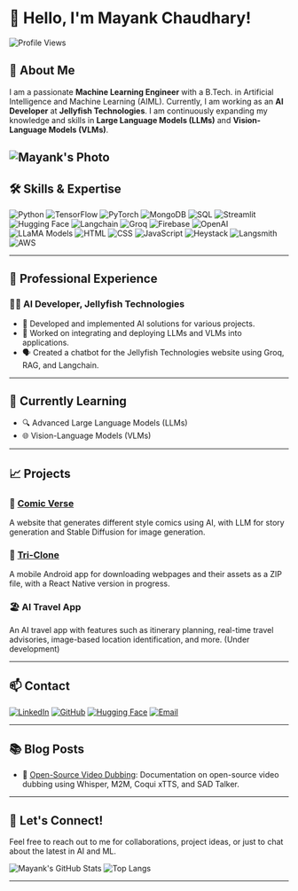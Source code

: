 # 👋 Hello, I'm Mayank Chaudhary!

![Profile Views](https://komarev.com/ghpvc/?username=mynkchaudhry&color=blueviolet)

## 🚀 About Me
I am a passionate **Machine Learning Engineer** with a B.Tech. in Artificial Intelligence and Machine Learning (AIML). Currently, I am working as an **AI Developer** at **Jellyfish Technologies**. I am continuously expanding my knowledge and skills in **Large Language Models (LLMs)** and **Vision-Language Models (VLMs)**.

![Mayank's Photo](https://github.com/mynkchaudhry/Mynkchaudhry/blob/main/readme.jpeg) <!-- Replace with your actual photo URL -->
---

## 🛠 Skills & Expertise
![Python](https://img.shields.io/badge/-Python-3776AB?style=flat&logo=python&logoColor=white) ![TensorFlow](https://img.shields.io/badge/-TensorFlow-FF6F00?style=flat&logo=tensorflow&logoColor=white) ![PyTorch](https://img.shields.io/badge/-PyTorch-EE4C2C?style=flat&logo=pytorch&logoColor=white) ![MongoDB](https://img.shields.io/badge/-MongoDB-47A248?style=flat&logo=mongodb&logoColor=white) ![SQL](https://img.shields.io/badge/-SQL-4479A1?style=flat&logo=postgresql&logoColor=white) ![Streamlit](https://img.shields.io/badge/-Streamlit-FF4B4B?style=flat&logo=streamlit&logoColor=white) ![Hugging Face](https://img.shields.io/badge/-Hugging%20Face-F4AE1A?style=flat&logo=hugging-face&logoColor=white) ![Langchain](https://img.shields.io/badge/-Langchain-2C3E50?style=flat&logo=chainlink&logoColor=white) ![Groq](https://img.shields.io/badge/-Groq-31A8FF?style=flat&logoColor=white) ![Firebase](https://img.shields.io/badge/-Firebase-FFCA28?style=flat&logo=firebase&logoColor=black) ![OpenAI](https://img.shields.io/badge/-OpenAI-FF0080?style=flat&logo=openai&logoColor=white) ![LLaMA Models](https://img.shields.io/badge/-LLaMA%20Models-FF4B4B?style=flat&logoColor=white) ![HTML](https://img.shields.io/badge/-HTML-E34F26?style=flat&logo=html5&logoColor=white) ![CSS](https://img.shields.io/badge/-CSS-1572B6?style=flat&logo=css3&logoColor=white) ![JavaScript](https://img.shields.io/badge/-JavaScript-F7DF1E?style=flat&logo=javascript&logoColor=black) ![Heystack](https://img.shields.io/badge/-Heystack-00B0D8?style=flat&logoColor=white) ![Langsmith](https://img.shields.io/badge/-Langsmith-FFA500?style=flat&logoColor=white) ![AWS](https://img.shields.io/badge/-AWS-232F3E?style=flat&logo=amazon-aws&logoColor=white)


---

## 💼 Professional Experience

### 🧑‍💻 AI Developer, Jellyfish Technologies
- 🚀 Developed and implemented AI solutions for various projects.
- 🤖 Worked on integrating and deploying LLMs and VLMs into applications.
- 🗣️ Created a chatbot for the Jellyfish Technologies website using Groq, RAG, and Langchain.

---

## 🌱 Currently Learning
- 🔍 Advanced Large Language Models (LLMs)
- 🌐 Vision-Language Models (VLMs)

---

## 📈 Projects

### 🎨 [Comic Verse](https://comicc.netlify.app/)
A website that generates different style comics using AI, with LLM for story generation and Stable Diffusion for image generation.

### 📱 [Tri-Clone](https://huggingface.co/spaces/mynkchaudhry/Projects)
A mobile Android app for downloading webpages and their assets as a ZIP file, with a React Native version in progress.

### 🏖️ AI Travel App
An AI travel app with features such as itinerary planning, real-time travel advisories, image-based location identification, and more. (Under development)

---

## 📫 Contact
[![LinkedIn](https://img.shields.io/badge/-LinkedIn-0077B5?style=flat&logo=linkedin&logoColor=white)](https://www.linkedin.com/in/mayank-chaudhary-3a65161bb)
[![GitHub](https://img.shields.io/badge/-GitHub-181717?style=flat&logo=github&logoColor=white)](https://github.com/mynkchaudhry)
[![Hugging Face](https://img.shields.io/badge/-Hugging%20Face-F4AE1A?style=flat&logo=hugging-face&logoColor=white)](https://huggingface.co/mynkchaudhry)
[![Email](https://img.shields.io/badge/-Email-D14836?style=flat&logo=gmail&logoColor=white)](mailto:mayanktalan98@gmail.com)

---

## 📚 Blog Posts
- 📝 [Open-Source Video Dubbing](#): Documentation on open-source video dubbing using Whisper, M2M, Coqui xTTS, and SAD Talker.

---

## 💬 Let's Connect!
Feel free to reach out to me for collaborations, project ideas, or just to chat about the latest in AI and ML.

![Mayank's GitHub Stats](https://github-readme-stats.vercel.app/api?username=mynkchaudhry&show_icons=true&theme=radical)
![Top Langs](https://github-readme-stats.vercel.app/api/top-langs/?username=mynkchaudhry&layout=compact&theme=radical)

---


